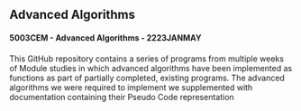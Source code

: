 <div>
  <h2 align="left">
    Advanced Algorithms
  </h2>
  <h4>5003CEM - Advanced Algorithms - 2223JANMAY<h4>
</div>
This GitHub repository contains a series of programs from multiple weeks of Module studies in which advanced algorithms have been implemented as functions as part of partially completed, existing programs. The advanced algorithms we were required to implement we supplemented with documentation containing their Pseudo Code representation
<p>
  <div align="left">
  
  </div>
</p>
